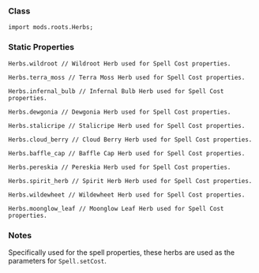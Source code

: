 
### Class

```zenscript
import mods.roots.Herbs;
```

### Static Properties

```zenscript
Herbs.wildroot // Wildroot Herb used for Spell Cost properties.

Herbs.terra_moss // Terra Moss Herb used for Spell Cost properties.

Herbs.infernal_bulb // Infernal Bulb Herb used for Spell Cost properties.

Herbs.dewgonia // Dewgonia Herb used for Spell Cost properties.

Herbs.stalicripe // Stalicripe Herb used for Spell Cost properties.

Herbs.cloud_berry // Cloud Berry Herb used for Spell Cost properties.

Herbs.baffle_cap // Baffle Cap Herb used for Spell Cost properties.

Herbs.pereskia // Pereskia Herb used for Spell Cost properties.

Herbs.spirit_herb // Spirit Herb Herb used for Spell Cost properties.

Herbs.wildewheet // Wildewheet Herb used for Spell Cost properties.

Herbs.moonglow_leaf // Moonglow Leaf Herb used for Spell Cost properties.

```
### Notes

Specifically used for the spell properties, these herbs are used as the parameters for `Spell.setCost`.
